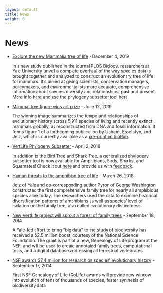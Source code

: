 ```yaml
---
layout: default
title: News
weight: 6
---
```


News
=================

- [Explore the new Mammalia tree of life](/data/mammals) - December 4, 2019
	
	In a new study [published in the journal PLOS Biology](https://doi.org/10.1371/journal.pbio.3000494), researchers at Yale University unveil a complete overhaul of the way species data is brought together and analyzed to construct an evolutionary tree of life for mammals. It’s aimed at giving scientists, conservation managers, policymakers, and environmentalists more accurate, comprehensive information about species diversity and relationships, past and present. More info [here](/data/mammals) and use the phylogeny subsetter tool [here](/phylosubsets/).

- [Mammal tree figure wins art prize](https://jetzlab.yale.edu/news/nathan-upham-announced-winner-art-research-competition) - June 12, 2019
	
	The winning image summarizes the tempo and relationships of evolutionary history across 5,911 species of living and recently extinct mammals globally, as reconstructed from DNA and fossil information. It forms figure 1 of a forthcoming publication by Upham, Esselstyn, and Jetz, which is currently available as a [pre-print on bioRxiv](https://www.biorxiv.org/content/10.1101/504803v2). 
		
- [VertLife Phylogeny Subsetter](https://vertlife.org/phylosubsets/) - April 2, 2018
	
	In addition to the Bird Tree and Shark Tree, a generalized phylogeny subsetter tool is now available for Amphibians, Birds, Sharks, and Squamates! Check it out [here](https://vertlife.org/phylosubsets/) and provide us with [feedback](mailto:support@vertlife.org).

- [Human threats to the amphibian tree of life](https://news.yale.edu/2018/03/26/human-threats-amphibian-tree-life) - March 26, 2018
	
	Jetz of Yale and co-corresponding author Pyron of George Washington constructed the first comprehensive family tree for nearly all amphibious species alive today. The researchers used the data to examine historical diversification patterns of amphibians as well as species’ level of isolation on the family tree, also called evolutionary distinctness.

- [New VertLife project will sprout a forest of family trees](http://news.yale.edu/2014/09/18/new-vertlife-project-will-sprout-forest-family-trees) - September 18, 2014

  A Yale-led effort to bring “big data” to the study of biodiversity has received a $2.5 million boost, courtesy of the National Science Foundation. The grant is part of a new, Genealogy of Life program at the NSF, and will be used to create annotated family trees, computational tools, and a digital database addressing all terrestrial vertebrates.

- [NSF awards $7.4 million for research on species' evolutionary history](https://www.nsf.gov/news/news_summ.jsp?cntn_id=132716) - September 17, 2014

  First NSF Genealogy of Life (GoLife) awards will provide new window into evolution of tens of thousands of species, foster synthesis of biodiversity data
